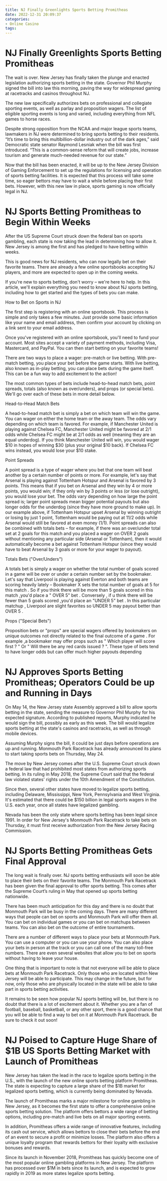 ```yaml
---
title: NJ Finally Greenlights Sports Betting Promitheas
date: 2022-12-31 20:09:37
categories:
- Online Casino
tags:
---
```



#  NJ Finally Greenlights Sports Betting Promitheas

The wait is over. New Jersey has finally taken the plunge and enacted legislation authorizing sports betting in the state. Governor Phil Murphy signed the bill into law this morning, paving the way for widespread gaming at racetracks and casinos throughout NJ.

The new law specifically authorizes bets on professional and collegiate sporting events, as well as parlay and proposition wagers. The list of eligible sporting events is long and varied, including everything from NFL games to horse races.

Despite strong opposition from the NCAA and major league sports teams, lawmakers in NJ were determined to bring sports betting to their residents. “It’s time to bring this multibillion-dollar industry out of the dark ages,” said Democratic state senator Raymond Lesniak when the bill was first introduced. “This is a common-sense reform that will create jobs, increase tourism and generate much-needed revenue for our state.”

Now that the bill has been enacted, it will be up to the New Jersey Division of Gaming Enforcement to set up the regulations for licensing and operation of sports betting facilities. It is expected that this process will take some time, so eager bettors may have to wait a while before placing their first bets. However, with this new law in place, sports gaming is now officially legal in NJ.

#  NJ Sports Betting Promitheas to Begin Within Weeks

After the US Supreme Court struck down the federal ban on sports gambling, each state is now taking the lead in determining how to allow it.  New Jersey is among the first and has pledged to have betting within weeks.

This is good news for NJ residents, who can now legally bet on their favorite teams. There are already a few online sportsbooks accepting NJ players, and more are expected to open up in the coming weeks.

If you're new to sports betting, don't worry – we're here to help. In this article, we'll explain everything you need to know about NJ sports betting, including how to get started and the types of bets you can make.

How to Bet on Sports in NJ

The first step is registering with an online sportsbook. This process is simple and only takes a few minutes. Just provide some basic information like your name and email address, then confirm your account by clicking on a link sent to your email address.

Once you've registered with an online sportsbook, you'll need to fund your account. Most sites accept a variety of payment methods, including Visa, Mastercard, and PayPal. You can then start betting on your favorite teams!

There are two ways to place a wager: pre-match or live betting. With pre-match betting, you place your bet before the game starts. With live betting, also known as in-play betting, you can place bets during the game itself. This can be a fun way to add excitement to the action!

The most common types of bets include head-to-head match bets, point spreads, totals (also known as over/unders), and props (or special bets). We'll go over each of these bets in more detail below.

Head-to-Head Match Bets

A head-to-head match bet is simply a bet on which team will win the game. You can wager on either the home team or the away team. The odds vary depending on which team is favored. For example, if Manchester United is playing against Chelsea FC, Manchester United might be favored at 2/1 odds while Chelsea FC might be at 2/1 odds as well (meaning they are an equal underdog). If you think Manchester United will win, you would wager $10 in hopes of winning $30 (plus your original $10 back). If Chelsea FC wins instead, you would lose your $10 stake.

Point Spreads

A point spread is a type of wager where you bet that one team will beat another by a certain number of points or more. For example, let's say that Arsenal is playing against Tottenham Hotspur and Arsenal is favored by 3 points. This means that if you bet on Arsenal and they win by 4 or more points, you would win; if they only win by 3 points or less (or lose outright), you would lose your bet. The odds vary depending on how large the point spread is; larger point spreads mean bigger potential payouts but also longer odds for the underdog (since they have more ground to make up). In our example above, if Tottenham Hotspur upset Arsenal by winning outright or losing by just 1 point, Tottenham would be paying out at 11/2 odds while Arsenal would still be favored at even money (1/1). Point spreads can also be combined with totals bets – for example, if there was an over/under total set at 2 goals for this match and you placed a wager on OVER 2 goals without mentioning any particular side (Arsenal or Tottenham), then it would automatically become a bet against Tottenham Hotspur (since they would have to beat Arsenal by 3 goals or more for your wager to payout).

 Totals Bets ("Over/Unders")



 A totals bet is simply a wager on whether the total number of goals scored in a game will be over or under a certain number set by the bookmaker. Let's say that Liverpool is playing against Everton and both teams are scoring heavily lately – Bookmaker X sets the total number of goals at 5 for this match . So if you think there will be more than 5 goals scored in this match ,you'd place a " OVER 5" bet . Conversely , if u think there will be fewer than 5 goals scored ,you'd place an "UNDER 5" bet . In this particular matchup , Liverpool are slight favorites so UNDER 5 may payout better than OVER 5 .

 

 Props ("Special Bets") 

Proposition bets or "props" are special wagers offered by bookmakers on unique outcomes not directly related to the final outcome of a game . For example ,a bookmaker may offer props such as " Which player will score first ? " Or " Will there be any red cards issued ? ". These type of bets tend to have longer odds but can offer much higher payouts depending

#  NJ Approves Sports Betting Promitheas; Operators Could be up and Running in Days

On May 14, the New Jersey state Assembly approved a bill to allow sports betting in the state, sending the measure to Governor Phil Murphy for his expected signature. According to published reports, Murphy indicated he would sign the bill, possibly as early as this week. The bill would legalize sports betting at the state's casinos and racetracks, as well as through mobile devices.

Assuming Murphy signs the bill, it could be just days before operations are up and running. Monmouth Park Racetrack has already announced its plans to start taking sports bets on Thursday, May 24.

The move by New Jersey comes after the U.S. Supreme Court struck down a federal law that had prohibited most states from authorizing sports betting. In its ruling in May 2018, the Supreme Court said that the federal law violated states' rights under the 10th Amendment of the Constitution.

Since then, several other states have moved to legalize sports betting, including Delaware, Mississippi, New York, Pennsylvania and West Virginia. It's estimated that there could be $150 billion in legal sports wagers in the U.S. each year, once all states have legalized gambling.

Nevada has been the only state where sports betting has been legal since 1991. In order for New Jersey's Monmouth Park Racetrack to take bets on Thursday, it must first receive authorization from the New Jersey Racing Commission.

#  NJ Sports Betting Promitheas Gets Final Approval

The long wait is finally over. NJ sports betting enthusiasts will soon be able to place their bets on their favorite teams. The Monmouth Park Racetrack has been given the final approval to offer sports betting. This comes after the Supreme Court’s ruling in May that opened up sports betting nationwide.

There has been much anticipation for this day and there is no doubt that Monmouth Park will be busy in the coming days. There are many different ways that people can bet on sports and Monmouth Park will offer them all. You can bet on individual games or you can bet on matchups between teams. You can also bet on the outcome of entire tournaments.

There are a number of different ways to place your bets at Monmouth Park. You can use a computer or you can use your phone. You can also place your bets in person at the track or you can call one of the many toll-free numbers. There are even several websites that allow you to bet on sports without having to leave your house.

One thing that is important to note is that not everyone will be able to place bets at Monmouth Park Racetrack. Only those who are located within New Jersey will be able to participate. This may change in the future, but for now, only those who are physically located in the state will be able to take part in sports betting activities.

It remains to be seen how popular NJ sports betting will be, but there is no doubt that there is a lot of excitement about it. Whether you are a fan of football, baseball, basketball, or any other sport, there is a good chance that you will be able to find a way to bet on it at Monmouth Park Racetrack. Be sure to check it out soon!

#  NJ Poised to Capture Huge Share of $1B US Sports Betting Market with Launch of Promitheas

New Jersey has taken the lead in the race to legalize sports betting in the U.S., with the launch of the new online sports betting platform Promitheas. The state is expecting to capture a large share of the $1B market for legalized sports betting, which is currently being dominated by Nevada.

The launch of Promitheas marks a major milestone for online gambling in New Jersey, as it becomes the first state to offer a comprehensive online sports betting solution. The platform offers bettors a wide range of betting options, including pre-match and live bets on all major sporting events.

In addition, Promitheas offers a wide range of innovative features, including its cash out service, which allows bettors to close their bets before the end of an event to secure a profit or minimize losses. The platform also offers a unique loyalty program that rewards bettors for their loyalty with exclusive bonuses and rewards.

Since its launch in November 2018, Promitheas has quickly become one of the most popular online gambling platforms in New Jersey. The platform has processed over $1M in bets since its launch, and is expected to grow rapidly in 2019 as more states legalize sports betting.